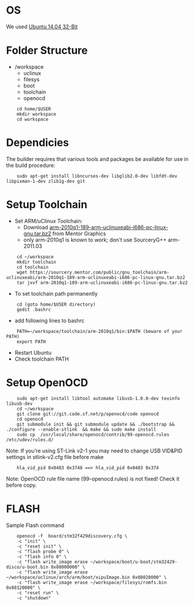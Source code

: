 OS
=========
We used [Ubuntu 14.04 32-Bit](http://releases.ubuntu.com/14.04/ubuntu-14.04.5-desktop-i386.iso)

Folder Structure
=========
* /workspace
  - uclinux
  - filesys
  - boot
  - toolchain
  - openocd

```
	cd home/$USER
	mkdir workspace
	cd workspace
```
Dependicies
=========
The builder requires that various tools and packages be available for use in
the build procedure:
```
	sudo apt-get install libncurses-dev libglib2.0-dev libfdt-dev libpixman-1-dev zlib1g-dev git
```
Setup Toolchain
=========
* Set ARM/uClinux Toolchain:
  - Download [arm-2010q1-189-arm-uclinuxeabi-i686-pc-linux-gnu.tar.bz2](https://sourcery.mentor.com/public/gnu_toolchain/arm-uclinuxeabi/arm-2010q1-189-arm-uclinuxeabi-i686-pc-linux-gnu.tar.bz2) from Mentor Graphics
  - only arm-2010q1 is known to work; don't use SourceryG++ arm-2011.03
```
	cd ~/workspace
	mkdir toolchain
	cd toolchain
	wget https://sourcery.mentor.com/public/gnu_toolchain/arm-uclinuxeabi/arm-2010q1-189-arm-uclinuxeabi-i686-pc-linux-gnu.tar.bz2
	tar jxvf arm-2010q1-189-arm-uclinuxeabi-i686-pc-linux-gnu.tar.bz2
```
* To set toolchain path permanently
```
	cd (goto home/$USER directory)
	gedit .bashrc
```
* add following lines to bashrc
```
	PATH=~/workspace/toolchain/arm-2010q1/bin:$PATH (beware of your PATH)
	export PATH
```
* Restart Ubuntu
* Check toolchain PATH

Setup OpenOCD
=========
```
	sudo apt-get install libtool automake libusb-1.0.0-dev texinfo libusb-dev
	cd ~/workspace
	git clone git://git.code.sf.net/p/openocd/code openocd
	cd openocd
	git submodule init && git submodule update && ./bootstrap && ./configure --enable-stlink  && make && sudo make install	
	sudo cp  /usr/local/share/openocd/contrib/99-openocd.rules /etc/udev/rules.d/
```
Note: If you're using ST-Link v2-1 you may need to change USB VID&PID settings in stlink-v2.cfg file before make
```
	hla_vid_pid 0x0483 0x3748 ==> hla_vid_pid 0x0483 0x374
```
Note: OpenOCD rule file name (99-openocd.rules) is not fixed! Check it before copy.

FLASH
=========	
Sample Flash command
```	
	openocd -f  board/stm32f429discovery.cfg \
	-c "init" \
	-c "reset init" \
	-c "flash probe 0" \
	-c "flash info 0" \
	-c "flash write_image erase ~/workspace/boot/u-boot/stm32429-disco/u-boot.bin 0x08000000" \
	-c "flash write_image erase ~/workspace/uclinux/arch/arm/boot/xipuImage.bin 0x08020000" \
	-c "flash write_image erase ~/workspace/filesys/romfs.bin 0x08120000" \
	-c "reset run" \
	-c "shutdown"
```
	
